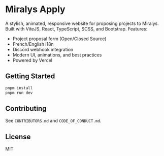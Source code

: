 # Miralys Apply

A stylish, animated, responsive website for proposing projects to Miralys. Built with ViteJS, React, TypeScript, SCSS, and Bootstrap. Features:
- Project proposal form (Open/Closed Source)
- French/English i18n
- Discord webhook integration
- Modern UI, animations, and best practices
- Powered by Vercel

## Getting Started

```bash
pnpm install
pnpm run dev
```

## Contributing
See `CONTRIBUTORS.md` and `CODE_OF_CONDUCT.md`.

## License
MIT
